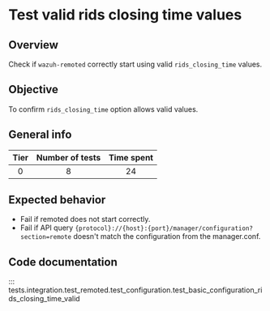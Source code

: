 # Test valid rids closing time values

## Overview 

Check if `wazuh-remoted` correctly start using valid `rids_closing_time` values.

## Objective

To confirm `rids_closing_time` option allows valid values.

## General info

|Tier | Number of tests | Time spent |
|:--:|:--:|:--:|
| 0 | 8 | 24 |

## Expected behavior

- Fail if remoted does not start correctly.
- Fail if API query `{protocol}://{host}:{port}/manager/configuration?section=remote` doesn't match 
  the configuration from the manager.conf.

## Code documentation

::: tests.integration.test_remoted.test_configuration.test_basic_configuration_rids_closing_time_valid
